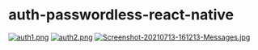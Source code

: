 # auth-passwordless-react-native
[![auth1.png](https://i.postimg.cc/3xJYmZ0z/auth1.png)](https://postimg.cc/2VJsfhwx)
[![auth2.png](https://i.postimg.cc/d0bbHRDs/auth2.png)](https://postimg.cc/B8C7tKxk)
[![Screenshot-20210713-161213-Messages.jpg](https://i.postimg.cc/MZDLVJ0K/Screenshot-20210713-161213-Messages.jpg)](https://postimg.cc/K41QhVsd)
